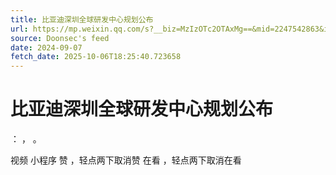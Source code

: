 ```yaml
---
title: 比亚迪深圳全球研发中心规划公布
url: https://mp.weixin.qq.com/s?__biz=MzIzOTc2OTAxMg==&mid=2247542863&idx=2&sn=57c7884ef2611bd757625dbc80c455cf
source: Doonsec's feed
date: 2024-09-07
fetch_date: 2025-10-06T18:25:40.723658
---
```


# 比亚迪深圳全球研发中心规划公布

：
，
。

视频
小程序
赞
，轻点两下取消赞
在看
，轻点两下取消在看